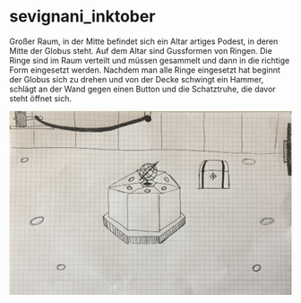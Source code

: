 # sevignani_inktober

Großer Raum, in der Mitte befindet sich ein Altar artiges Podest, in deren Mitte der Globus steht. Auf dem Altar sind Gussformen von Ringen. Die Ringe sind im Raum verteilt und müssen gesammelt und dann in die richtige Form eingesetzt werden. Nachdem man alle Ringe eingesetzt hat beginnt der Globus sich zu drehen und von der Decke schwingt ein Hammer, schlägt an der Wand gegen einen Button und die Schatztruhe, die davor steht öffnet sich.

<img src="skizze.jpg" alt="Skizze">